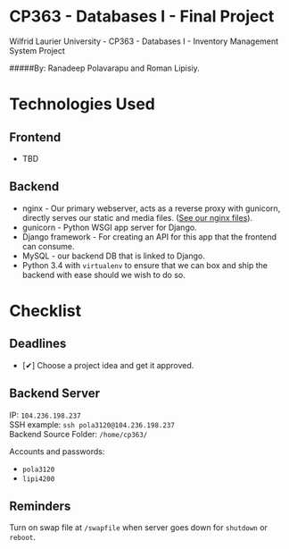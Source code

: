 CP363 - Databases I - Final Project
==================

Wilfrid Laurier University - CP363 - Databases I - Inventory Management System Project

#####By: Ranadeep Polavarapu and Roman Lipisiy.


Technologies Used
=========
Frontend
-------------
* TBD

Backend
-------------
* nginx - Our primary webserver, acts as a reverse proxy with gunicorn, directly serves our static and media files. ([See our nginx files](webserver/nginx)).
* gunicorn - Python WSGI app server for Django.
* Django framework - For creating an API for this app that the frontend can consume.
* MySQL - our backend DB that is linked to Django.
* Python 3.4 with `virtualenv` to ensure that we can box and ship the backend with ease should we wish to do so.

Checklist
=========
Deadlines
-------------
*  [✔] Choose a project idea and get it approved.

Backend Server
-------------
IP: `104.236.198.237`  
SSH example: `ssh pola3120@104.236.198.237`  
Backend Source Folder: `/home/cp363/`  

Accounts and passwords:  
*	`pola3120`  
*	`lipi4200`  

Reminders
--------
Turn on swap file at `/swapfile` when server goes down for `shutdown` or `reboot`.
